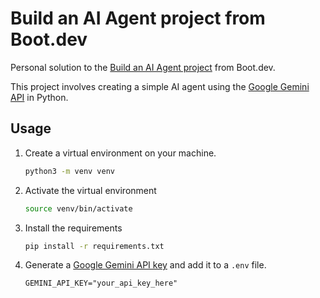 # Build an AI Agent project from Boot.dev

Personal solution to the [Build an AI Agent project](https://www.boot.dev/courses/build-ai-agent-python) from Boot.dev.

This project involves creating a simple AI agent using the [Google Gemini API](https://ai.google.dev/api?_gl=1*7hx3r6*_up*MQ..*_ga*NjkzNDMyNzc2LjE3NDk2NDU4OTI.*_ga_P1DBVKWT6V*czE3NDk2NDU4OTIkbzEkZzAkdDE3NDk2NDU4OTIkajYwJGwwJGgyMjgwMjQ5MzM.&lang=python) in Python.

## Usage

1. Create a virtual environment on your machine.

    ```sh
    python3 -m venv venv
    ```

2. Activate the virtual environment

    ```sh
    source venv/bin/activate
    ```

3. Install the requirements

    ```sh
    pip install -r requirements.txt
    ```

4. Generate a [Google Gemini API key](https://aistudio.google.com/apikey) and add it to a `.env` file.

    ```text
    GEMINI_API_KEY="your_api_key_here"
    ```
